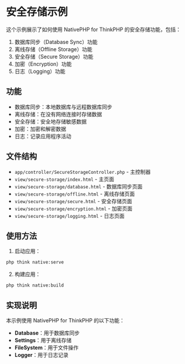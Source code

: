 # 安全存储示例

这个示例展示了如何使用 NativePHP for ThinkPHP 的安全存储功能，包括：

1. 数据库同步（Database Sync）功能
2. 离线存储（Offline Storage）功能
3. 安全存储（Secure Storage）功能
4. 加密（Encryption）功能
5. 日志（Logging）功能

## 功能

- 数据库同步：本地数据库与远程数据库同步
- 离线存储：在没有网络连接时存储数据
- 安全存储：安全地存储敏感数据
- 加密：加密和解密数据
- 日志：记录应用程序活动

## 文件结构

- `app/controller/SecureStorageController.php` - 主控制器
- `view/secure-storage/index.html` - 主页面
- `view/secure-storage/database.html` - 数据库同步页面
- `view/secure-storage/offline.html` - 离线存储页面
- `view/secure-storage/secure.html` - 安全存储页面
- `view/secure-storage/encryption.html` - 加密页面
- `view/secure-storage/logging.html` - 日志页面

## 使用方法

1. 启动应用：

```bash
php think native:serve
```

2. 构建应用：

```bash
php think native:build
```

## 实现说明

本示例使用 NativePHP for ThinkPHP 的以下功能：

- **Database**：用于数据库同步
- **Settings**：用于离线存储
- **FileSystem**：用于文件操作
- **Logger**：用于日志记录
